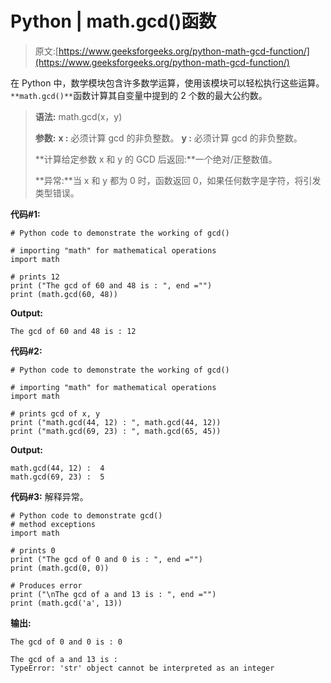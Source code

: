 # Python | math.gcd()函数

> 原文:[https://www.geeksforgeeks.org/python-math-gcd-function/](https://www.geeksforgeeks.org/python-math-gcd-function/)

在 Python 中，数学模块包含许多数学运算，使用该模块可以轻松执行这些运算。`**math.gcd()**`函数计算其自变量中提到的 2 个数的最大公约数。

> **语法:** math.gcd(x，y)
> 
> **参数:**
> **x :** 必须计算 gcd 的非负整数。
> **y :** 必须计算 gcd 的非负整数。
> 
> **计算给定参数 x 和 y 的 GCD 后返回:**一个绝对/正整数值。
> 
> **异常:**当 x 和 y 都为 0 时，函数返回 0，如果任何数字是字符，将引发类型错误。

**代码#1:**

```
# Python code to demonstrate the working of gcd()

# importing "math" for mathematical operations 
import math 

# prints 12 
print ("The gcd of 60 and 48 is : ", end ="") 
print (math.gcd(60, 48)) 
```

**Output:**

```
The gcd of 60 and 48 is : 12

```

**代码#2:**

```
# Python code to demonstrate the working of gcd()

# importing "math" for mathematical operations 
import math 

# prints gcd of x, y
print ("math.gcd(44, 12) : ", math.gcd(44, 12))
print ("math.gcd(69, 23) : ", math.gcd(65, 45))
```

**Output:**

```
math.gcd(44, 12) :  4
math.gcd(69, 23) :  5

```

**代码#3:** 解释异常。

```
# Python code to demonstrate gcd() 
# method exceptions 
import math 

# prints 0 
print ("The gcd of 0 and 0 is : ", end ="") 
print (math.gcd(0, 0)) 

# Produces error 
print ("\nThe gcd of a and 13 is : ", end ="") 
print (math.gcd('a', 13)) 
```

**输出:**

```
The gcd of 0 and 0 is : 0

The gcd of a and 13 is : 
TypeError: 'str' object cannot be interpreted as an integer
```